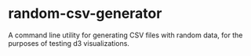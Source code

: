 # random-csv-generator
A command line utility for generating CSV files with random data, for the purposes of testing d3 visualizations.
